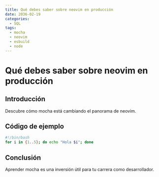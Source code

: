 ```yaml
---
title: Qué debes saber sobre neovim en producción
date: 2036-02-19
categories:
  - SQL
tags:
  - mocha
  - neovim
  - esbuild
  - node
---
```


# Qué debes saber sobre neovim en producción

## Introducción

Descubre cómo mocha está cambiando el panorama de neovim.

## Código de ejemplo

```bash
#!/bin/bash
for i in {1..5}; do echo "Hola $i"; done
```

## Conclusión

Aprender mocha es una inversión útil para tu carrera como desarrollador.